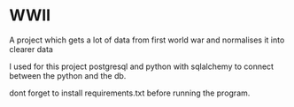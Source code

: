 
# WWII

A project which gets a lot of data from first world war and normalises it into clearer data

I used for this project postgresql and python with sqlalchemy to connect between the python and the db.

dont forget to install requirements.txt before running the program.

